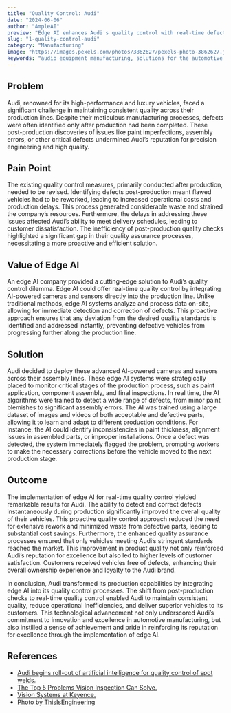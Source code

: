 ```yaml
---
title: "Quality Control: Audi"
date: "2024-06-06"
author: "AmpleAI"
preview: "Edge AI enhances Audi's quality control with real-time defect detection, vital for maintaining excellence in automotive manufacturing."
slug: "1-quality-control-audi"
category: "Manufacturing"
image: "https://images.pexels.com/photos/3862627/pexels-photo-3862627.jpeg?auto=compress&cs=tinysrgb&w=1260&h=750&dpr=2"
keywords: "audio equipment manufacturing, solutions for the automotive industry, edge ai applications, edge ai companies"
---
```


## Problem
Audi, renowned for its high-performance and luxury vehicles, faced a significant challenge in maintaining consistent quality across their production lines. Despite their meticulous manufacturing processes, defects were often identified only after production had been completed. These post-production discoveries of issues like paint imperfections, assembly errors, or other critical defects undermined Audi’s reputation for precision engineering and high quality.

## Pain Point
The existing quality control measures, primarily conducted after production, needed to be revised. Identifying defects post-production meant flawed vehicles had to be reworked, leading to increased operational costs and production delays. This process generated considerable waste and strained the company’s resources. Furthermore, the delays in addressing these issues affected Audi’s ability to meet delivery schedules, leading to customer dissatisfaction. The inefficiency of post-production quality checks highlighted a significant gap in their quality assurance processes, necessitating a more proactive and efficient solution.

## Value of Edge AI
An edge AI company provided a cutting-edge solution to Audi’s quality control dilemma. Edge AI could offer real-time quality control by integrating AI-powered cameras and sensors directly into the production line. Unlike traditional methods, edge AI systems analyze and process data on-site, allowing for immediate detection and correction of defects. This proactive approach ensures that any deviation from the desired quality standards is identified and addressed instantly, preventing defective vehicles from progressing further along the production line.

## Solution
Audi decided to deploy these advanced AI-powered cameras and sensors across their assembly lines. These edge AI systems were strategically placed to monitor critical stages of the production process, such as paint application, component assembly, and final inspections. In real time, the AI algorithms were trained to detect a wide range of defects, from minor paint blemishes to significant assembly errors. The AI was trained using a large dataset of images and videos of both acceptable and defective parts, allowing it to learn and adapt to different production conditions. For instance, the AI could identify inconsistencies in paint thickness, alignment issues in assembled parts, or improper installations. Once a defect was detected, the system immediately flagged the problem, prompting workers to make the necessary corrections before the vehicle moved to the next production stage.

## Outcome
The implementation of edge AI for real-time quality control yielded remarkable results for Audi. The ability to detect and correct defects instantaneously during production significantly improved the overall quality of their vehicles. This proactive quality control approach reduced the need for extensive rework and minimized waste from defective parts, leading to substantial cost savings. Furthermore, the enhanced quality assurance processes ensured that only vehicles meeting Audi’s stringent standards reached the market. This improvement in product quality not only reinforced Audi’s reputation for excellence but also led to higher levels of customer satisfaction. Customers received vehicles free of defects, enhancing their overall ownership experience and loyalty to the Audi brand.

In conclusion, Audi transformed its production capabilities by integrating edge AI into its quality control processes. The shift from post-production checks to real-time quality control enabled Audi to maintain consistent quality, reduce operational inefficiencies, and deliver superior vehicles to its customers. This technological advancement not only underscored Audi’s commitment to innovation and excellence in automotive manufacturing, but also instilled a sense of achievement and pride in reinforcing its reputation for excellence through the implementation of edge AI.

## References

- [Audi begins roll-out of artificial intelligence for quality control of spot welds.](https://www.audi-mediacenter.com/en/press-releases/audi-begins-roll-out-of-artificial-intelligence-for-quality-control-of-spot-welds-15443)
- [The Top 5 Problems Vision Inspection Can Solve.](https://sp-automation.co.uk/the-top-5-problems-vision-inspection-can-solve/)
- [Vision Systems at Keyence.](https://www.keyence.com/products/vision/vision-sys/)
- [Photo by ThisIsEngineering](https://www.pexels.com/photo/engineers-in-workshop-3862627/)
